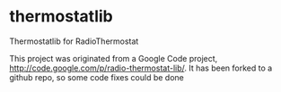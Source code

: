 thermostatlib
=============

Thermostatlib for RadioThermostat

This project was originated from a Google Code project, http://code.google.com/p/radio-thermostat-lib/.  It has been forked to a github repo, so some code fixes could be done